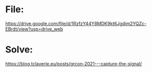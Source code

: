 # File:  
https://drive.google.com/file/d/1RzfzY44Y8MDK9kt6Jgdim2YQZc-EBrdt/view?usp=drive_web
# Solve:  
https://blog.tclaverie.eu/posts/grcon-2021---capture-the-signal/  
